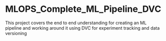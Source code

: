 # MLOPS_Complete_ML_Pipeline_DVC
This project covers the end to end understanding for creating an ML pipeline and working around it using DVC for experiment tracking and data versioning

